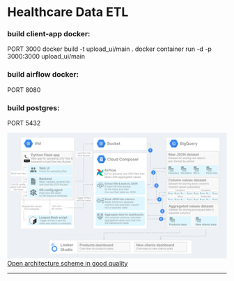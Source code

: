 # Healthcare Data ETL

### build client-app docker: 
PORT 3000
docker build -t upload_ui/main .
docker container run -d -p 3000:3000 upload_ui/main

### build airflow docker: 
PORT 8080

### build postgres: 
PORT 5432


<img src="./etl-scheme.png"/>
<a href="https://raw.githubusercontent.com/steven-kollo/healthcare-data-etl/main/scheme.pn">Open architecture scheme in good quality</a>
<hr>
